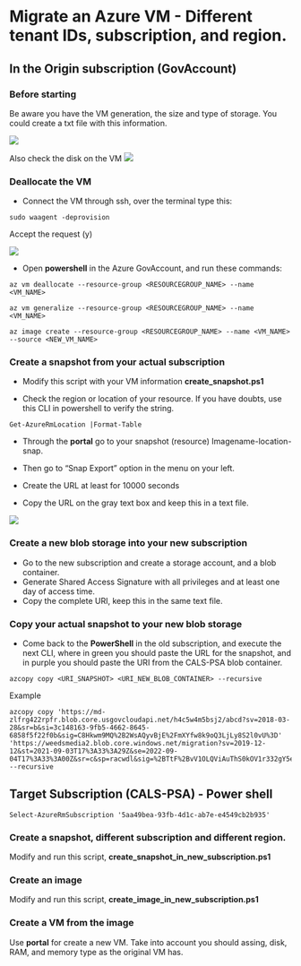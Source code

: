 # Migrate an Azure VM - Different tenant IDs, subscription, and region.

## In the Origin subscription (GovAccount)

### Before starting
Be aware you have the VM generation, the size and type of storage. You could create a txt file with this information.

![](https://lh3.googleusercontent.com/RrrVCaoLbn3BjRS6J9GQHxtN3uW-DYHmQR9M2t30afhxnp1z8_JJifzgiTta_yHCMfV4sCHSOlzV82MoqOesp0_joVU1EIPtmCzd82ZEaShvPRQjs2MlG1-DGSOTf_LchyoB7VKh=s0)
 

Also check the disk on the VM
![](https://lh4.googleusercontent.com/YsQ3lAFosQMWpC9iABRM67CvXSUsxAIQN6gQcCbo1uW3upmrbvk55W8ZKjEdNqX1Jmp0txvjADwWW5Iqqe0PUwSYOZLuIx6R0cZp9ZEZGrrCS-sj2IcyPZiYA6V2w4LOFb-otANJ=s0)
 
### Deallocate the VM   
- Connect the VM through ssh, over the terminal type this:

```
sudo waagent -deprovision
```
Accept the request (y)

  

![](https://lh3.googleusercontent.com/0VyjXAmbw5oGIOMysN8A5z6AIwaCSr21kGRTGJpxnuZldz7_i2kdiy-B77AxPAfu6hwGxV4Gu7KuWhIcvDFdafkQn1VqXbLfKQhCc1vQ2-avdcg9d4T4ep8IYeV_memCu-vzw3nf=s0)


- Open **powershell** in the Azure GovAccount, and run these commands:
 
```
az vm deallocate --resource-group <RESOURCEGROUP_NAME> --name <VM_NAME>
```  
```
az vm generalize --resource-group <RESOURCEGROUP_NAME> --name <VM_NAME>
```
```  
az image create --resource-group <RESOURCEGROUP_NAME> --name <VM_NAME> --source <NEW_VM_NAME>
```
  
### Create a snapshot from your actual subscription
- Modify this script with your VM information **create_snapshot.ps1**

- Check the region or location of your resource. If you have doubts, use this CLI in powershell to verify the string. 
```
Get-AzureRmLocation |Format-Table
```
  

- Through the **portal** go to your snapshot (resource)  Imagename-location-snap.

- Then go to “Snap Export” option in the menu on your left.

- Create the URL at least for 10000 seconds

- Copy the URL on the gray text box and keep this in a text file.

  
![](https://lh4.googleusercontent.com/U1pfgoXWX46f-d1dt6uCms0pM_Mf5-nZqXzEG-jcT6LeVivQtsksz-qdSCNAOoKIiYbrkchzGI21dUCvTf90O6LcPLY-ErnVuGkFx-GtASe-s0F2hWAo_DS94iJOADu8WzQXKdwA=s0)

### Create a new blob storage into your new subscription

- Go to the new subscription and create a storage account, and a blob container.   
- Generate Shared Access Signature with all privileges and at least one day of access time.
- Copy the complete URI, keep this in the same text file.

### Copy your actual snapshot to your new blob storage

- Come back to the **PowerShell** in the old subscription, and execute the next CLI, where in green you should paste the URL for the snapshot, and in purple you should paste the URI from the CALS-PSA blob container.
```
azcopy copy <URI_SNAPSHOT> <URI_NEW_BLOB_CONTAINER> --recursive  
```
Example
```
azcopy copy 'https://md-zlfrg422rpfr.blob.core.usgovcloudapi.net/h4c5w4m5bsj2/abcd?sv=2018-03-28&sr=b&si=3c148163-9fb5-4662-8645-6858f5f22f0b&sig=C8Hkwm9MQ%2B2WsAQyvBjE%2FmXYfw8k9oQ3LjLy8S2l0vU%3D' 'https://weedsmedia2.blob.core.windows.net/migration?sv=2019-12-12&st=2021-09-03T17%3A33%3A29Z&se=2022-09-04T17%3A33%3A00Z&sr=c&sp=racwdl&sig=%2BTtF%2BvV1OLQViAuThS0kOV1r332gY5eppWjX%2B2ZEalo%3D' --recursive
```

## Target Subscription (CALS-PSA) - Power shell

```
Select-AzureRmSubscription '5aa49bea-93fb-4d1c-ab7e-e4549cb2b935'
```
 
### Create a snapshot, different subscription and different region.
Modify and run this script, **create_snapshot_in_new_subscription.ps1**

### Create an image 
Modify and run this script, **create_image_in_new_subscription.ps1**

### Create a VM from the image
Use **portal** for create a new VM. Take into account you should assing, disk, RAM, and memory type as the original VM has.
 


